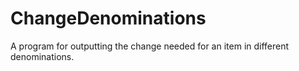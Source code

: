 # ChangeDenominations
A program for outputting the change needed for an item in different denominations.

